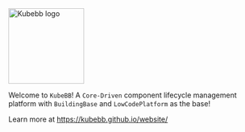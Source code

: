 <img src="https://raw.githubusercontent.com/kubebb/website/master/static/img/favicon.png" alt="Kubebb logo" width="150"/>

Welcome to `KubeBB`! A `Core-Driven` component lifecycle management platform with `BuildingBase` and `LowCodePlatform` as the base!

Learn more at <https://kubebb.github.io/website/>
